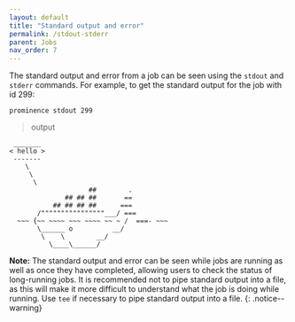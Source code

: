 ```yaml
---
layout: default
title: "Standard output and error"
permalink: /stdout-stderr
parent: Jobs
nav_order: 7
---
```


The standard output and error from a job can be seen using the `stdout` and `stderr` commands. For example, to get the standard output for the job with id 299:
```
prominence stdout 299
```

> output

```
 _______
< hello >
 -------
    \
     \
      \
                    ##        .
              ## ## ##       ==
           ## ## ## ##      ===
       /""""""""""""""""___/ ===
  ~~~ {~~ ~~~~ ~~~ ~~~~ ~~ ~ /  ===- ~~~
       \______ o          __/
        \    \        __/
          \____\______/

```

**Note:** The standard output and error can be seen while jobs are running as well as once they have completed, allowing users to check the status of long-running jobs. It is recommended not to pipe standard output into a file, as this will make it more difficult to understand what the job is doing while running. Use `tee` if necessary to
pipe standard output into a file.
{: .notice--warning}

